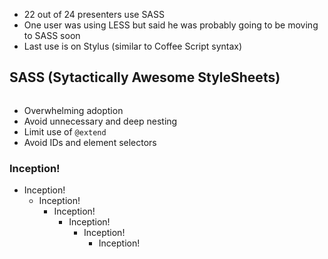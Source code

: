 <aside class="note">
    <section>
        <ul>
            <li>22 out of 24 presenters use SASS</li>
            <li>One user was using LESS but said he was probably going to be moving to SASS soon</li>
            <li>Last use is on Stylus (similar to Coffee Script syntax)</li>
        </ul>
    </section>
</aside>

<hgroup>
    <h2>SASS (Sytactically Awesome StyleSheets)</h2>
</hgroup>
<article class="">
    <img class="sass-logo" src="images/sass.png" alt="">
    <ul class="build fade">
        <li>Overwhelming adoption</li>
        <li>Avoid unnecessary and deep nesting</li>
        <li>Limit use of <code>@extend</code></li>
        <li>Avoid IDs and element selectors</li>
    </ul>
    <div class="build">
        <h3 class="inception">Inception!</h3>
        <ul>
            <li>Inception!
                <ul class="build">
                    <li>Inception!
                        <ul class="build">
                            <li>Inception!
                                <ul class="build">
                                    <li>Inception!
                                        <ul class="build">
                                            <li>Inception!
                                                <ul class="build">
                                                    <li>Inception!</li>
                                                </ul>
                                            </li>
                                        </ul>
                                    </li>
                                </ul>
                            </li>
                        </ul>
                    </li>
                </ul>
            </li>
        </ul>
    </div>
</article>
